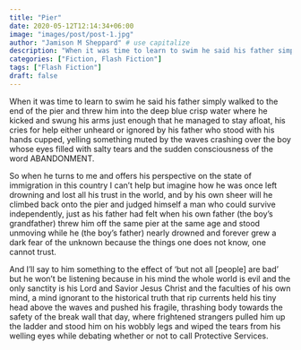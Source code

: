 ```yaml
---
title: "Pier"
date: 2020-05-12T12:14:34+06:00
image: "images/post/post-1.jpg"
author: "Jamison M Sheppard" # use capitalize
description: "When it was time to learn to swim he said his father simply walked to the end of the pier and threw him in"
categories: ["Fiction, Flash Fiction"]
tags: ["Flash Fiction"]
draft: false
---
```


When it was time to learn to swim he said his father simply walked to the end of the pier and threw him into the deep blue crisp water where he kicked and swung his arms just enough that he managed to stay afloat, his cries for help either unheard or ignored by his father who stood with his hands cupped, yelling something muted by the waves crashing over the boy whose eyes filled with salty tears and the sudden consciousness of the word ABANDONMENT.

So when he turns to me and offers his perspective on the state of immigration in this country I can’t help but imagine how he was once left drowning and lost all his trust in the world, and by his own sheer will he climbed back onto the pier and judged himself a man who could survive independently, just as his father had felt when his own father (the boy’s grandfather) threw him off the same pier at the same age and stood unmoving while he (the boy’s father) nearly drowned and forever grew a dark fear of the unknown because the things one does not know, one cannot trust.

And I’ll say to him something to the effect of ‘but not all [people] are bad’ but he won’t be listening because in his mind the whole world is evil and the only sanctity is his Lord and Savior Jesus Christ and the faculties of his own mind, a mind ignorant to the historical truth that rip currents held his tiny head above the waves and pushed his fragile, thrashing body towards the safety of the break wall that day, where frightened strangers pulled him up the ladder and stood him on his wobbly legs and wiped the tears from his welling eyes while debating whether or not to call Protective Services.
